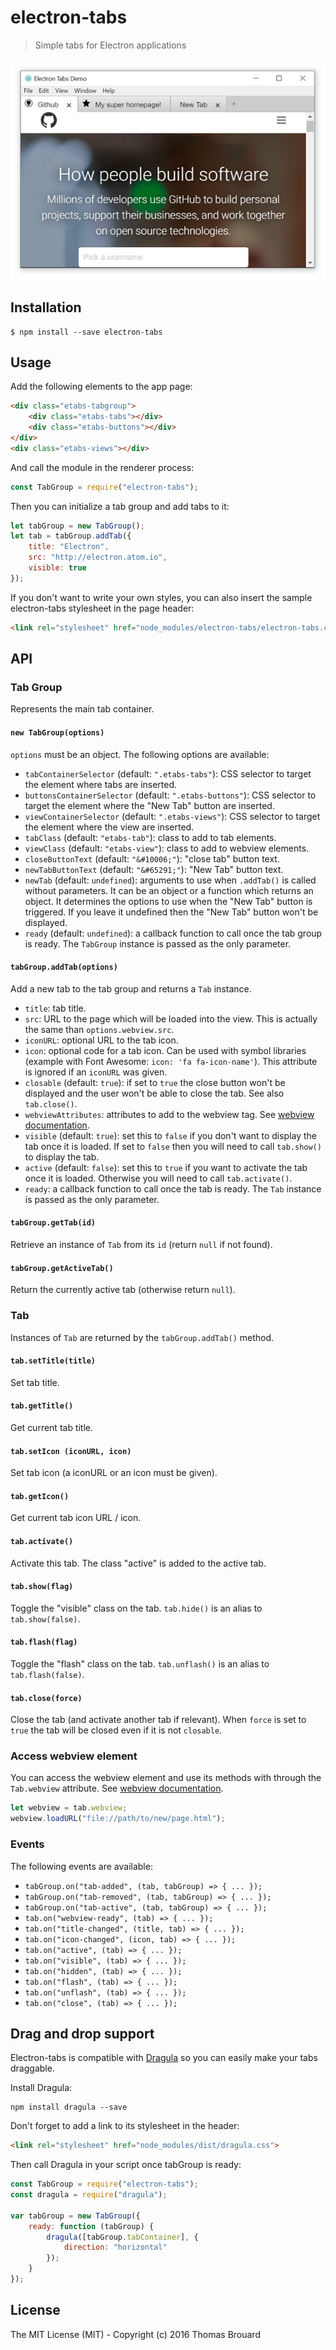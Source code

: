 # electron-tabs

> Simple tabs for Electron applications

![Electron Tab Demo](screenshot.jpg)

## Installation

```
$ npm install --save electron-tabs
```

## Usage

Add the following elements to the app page:

```html
<div class="etabs-tabgroup">
    <div class="etabs-tabs"></div>
    <div class="etabs-buttons"></div>
</div>
<div class="etabs-views"></div>
```

And call the module in the renderer process:

```javascript
const TabGroup = require("electron-tabs");
```

Then you can initialize a tab group and add tabs to it:

```javascript
let tabGroup = new TabGroup();
let tab = tabGroup.addTab({
    title: "Electron",
    src: "http://electron.atom.io",
    visible: true
});
```

If you don't want to write your own styles, you can also insert the sample electron-tabs stylesheet in the page header:

```html
<link rel="stylesheet" href="node_modules/electron-tabs/electron-tabs.css">
```

## API

### Tab Group

Represents the main tab container.

#### `new TabGroup(options)`

`options` must be an object. The following options are available:

* `tabContainerSelector` (default: `".etabs-tabs"`): CSS selector to target the element where tabs are inserted.
* `buttonsContainerSelector` (default: `".etabs-buttons"`): CSS selector to target the element where the "New Tab" button are inserted.
* `viewContainerSelector` (default: `".etabs-views"`): CSS selector to target the element where the view are inserted.
* `tabClass` (default: `"etabs-tab"`): class to add to tab elements.
* `viewClass` (default: `"etabs-view"`): class to add to webview elements.
* `closeButtonText` (default: `"&#10006;"`): "close tab" button text.
* `newTabButtonText` (default: `"&#65291;"`): "New Tab" button text.
* `newTab` (default: `undefined`): arguments to use when `.addTab()` is called without parameters. It can be an object or a function which returns an object. It determines the options to use when the "New Tab" button is triggered. If you leave it undefined then the "New Tab" button won't be displayed.
* `ready` (default: `undefined`): a callback function to call once the tab group is ready. The `TabGroup` instance is passed as the only parameter.

#### `tabGroup.addTab(options)`

Add a new tab to the tab group and returns a `Tab` instance.

* `title`: tab title.
* `src`: URL to the page which will be loaded into the view. This is actually the same than `options.webview.src`.
* `iconURL`: optional URL to the tab icon.
* `icon`: optional code for a tab icon. Can be used with symbol libraries (example with Font Awesome: `icon: 'fa fa-icon-name'`). This attribute is ignored if an `iconURL` was given.
* `closable` (default: `true`): if set to `true` the close button won't be displayed and the user won't be able to close the tab. See also `tab.close()`.
* `webviewAttributes`: attributes to add to the webview tag. See [webview documentation](http://electron.atom.io/docs/api/web-view-tag/#tag-attributes).
* `visible` (default: `true`): set this to `false` if you don't want to display the tab once it is loaded. If set to `false` then you will need to call `tab.show()` to display the tab.
* `active` (default: `false`): set this to `true` if you want to activate the tab once it is loaded. Otherwise you will need to call `tab.activate()`.
* `ready`: a callback function to call once the tab is ready. The `Tab` instance is passed as the only parameter.

#### `tabGroup.getTab(id)`

Retrieve an instance of `Tab` from its `id` (return `null` if not found).

#### `tabGroup.getActiveTab()`

Return the currently active tab (otherwise return `null`).

### Tab

Instances of `Tab` are returned by the `tabGroup.addTab()` method.

#### `tab.setTitle(title)`

Set tab title.

#### `tab.getTitle()`

Get current tab title.

#### `tab.setIcon (iconURL, icon)`

Set tab icon (a iconURL or an icon must be given).

#### `tab.getIcon()`

Get current tab icon URL / icon.

#### `tab.activate()`

Activate this tab. The class "active" is added to the active tab.

#### `tab.show(flag)`

Toggle the "visible" class on the tab. `tab.hide()` is an alias to `tab.show(false)`.

#### `tab.flash(flag)`

Toggle the "flash" class on the tab. `tab.unflash()` is an alias to `tab.flash(false)`.

#### `tab.close(force)`

Close the tab (and activate another tab if relevant). When `force` is set to `true` the tab will be closed even if it is not `closable`.

### Access webview element

You can access the webview element and use its methods with through the `Tab.webview` attribute. See [webview documentation](http://electron.atom.io/docs/api/web-view-tag/#methods).

```javascript
let webview = tab.webview;
webview.loadURL("file://path/to/new/page.html");
```

### Events

The following events are available:

* `tabGroup.on("tab-added", (tab, tabGroup) => { ... });`
* `tabGroup.on("tab-removed", (tab, tabGroup) => { ... });`
* `tabGroup.on("tab-active", (tab, tabGroup) => { ... });`
* `tab.on("webview-ready", (tab) => { ... });`
* `tab.on("title-changed", (title, tab) => { ... });`
* `tab.on("icon-changed", (icon, tab) => { ... });`
* `tab.on("active", (tab) => { ... });`
* `tab.on("visible", (tab) => { ... });`
* `tab.on("hidden", (tab) => { ... });`
* `tab.on("flash", (tab) => { ... });`
* `tab.on("unflash", (tab) => { ... });`
* `tab.on("close", (tab) => { ... });`

## Drag and drop support

Electron-tabs is compatible with [Dragula](https://github.com/bevacqua/dragula) so you can easily make your tabs draggable.

Install Dragula:

```
npm install dragula --save
```

Don't forget to add a link to its stylesheet in the header:

```html
<link rel="stylesheet" href="node_modules/dist/dragula.css">
```

Then call Dragula in your script once tabGroup is ready:

```javascript
const TabGroup = require("electron-tabs");
const dragula = require("dragula");

var tabGroup = new TabGroup({
    ready: function (tabGroup) {
        dragula([tabGroup.tabContainer], {
			direction: "horizontal"
		});
    }
});
```

## License

The MIT License (MIT) - Copyright (c) 2016 Thomas Brouard